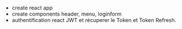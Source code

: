 - create react app
- create components header, menu, loginform
- authentification react JWT et récuperer le Token et Token Refresh.
